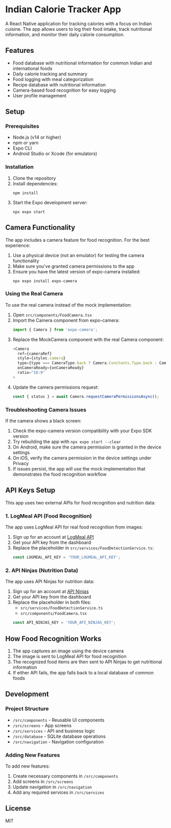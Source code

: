 # Indian Calorie Tracker App

A React Native application for tracking calories with a focus on Indian cuisine. The app allows users to log their food intake, track nutritional information, and monitor their daily calorie consumption.

## Features

- Food database with nutritional information for common Indian and international foods
- Daily calorie tracking and summary
- Food logging with meal categorization
- Recipe database with nutritional information
- Camera-based food recognition for easy logging
- User profile management

## Setup

### Prerequisites

- Node.js (v14 or higher)
- npm or yarn
- Expo CLI
- Android Studio or Xcode (for emulators)

### Installation

1. Clone the repository
2. Install dependencies:
   ```
   npm install
   ```
3. Start the Expo development server:
   ```
   npx expo start
   ```

## Camera Functionality

The app includes a camera feature for food recognition. For the best experience:

1. Use a physical device (not an emulator) for testing the camera functionality
2. Make sure you've granted camera permissions to the app
3. Ensure you have the latest version of expo-camera installed:
   ```
   npx expo install expo-camera
   ```

### Using the Real Camera

To use the real camera instead of the mock implementation:

1. Open `src/components/FoodCamera.tsx`
2. Import the Camera component from expo-camera:
   ```javascript
   import { Camera } from 'expo-camera';
   ```
3. Replace the MockCamera component with the real Camera component:
   ```javascript
   <Camera
     ref={cameraRef}
     style={styles.camera}
     type={type === CameraType.back ? Camera.Constants.Type.back : Camera.Constants.Type.front}
     onCameraReady={onCameraReady}
     ratio="16:9"
   >
   ```
4. Update the camera permissions request:
   ```javascript
   const { status } = await Camera.requestCameraPermissionsAsync();
   ```

### Troubleshooting Camera Issues

If the camera shows a black screen:

1. Check the expo-camera version compatibility with your Expo SDK version
2. Try rebuilding the app with `npx expo start --clear`
3. On Android, make sure the camera permission is granted in the device settings
4. On iOS, verify the camera permission in the device settings under Privacy
5. If issues persist, the app will use the mock implementation that demonstrates the food recognition workflow

## API Keys Setup

This app uses two external APIs for food recognition and nutrition data:

### 1. LogMeal API (Food Recognition)

The app uses LogMeal API for real food recognition from images:

1. Sign up for an account at [LogMeal API](https://logmeal.com/api)
2. Get your API key from the dashboard
3. Replace the placeholder in `src/services/FoodDetectionService.ts`:
   ```javascript
   const LOGMEAL_API_KEY = 'YOUR_LOGMEAL_API_KEY';
   ```

### 2. API Ninjas (Nutrition Data)

The app uses API Ninjas for nutrition data:

1. Sign up for an account at [API Ninjas](https://api-ninjas.com/)
2. Get your API key from the dashboard
3. Replace the placeholder in both files:
   - `src/services/FoodDetectionService.ts`
   - `src/components/FoodCamera.tsx`
   ```javascript
   const API_NINJAS_KEY = 'YOUR_API_NINJAS_KEY';
   ```

## How Food Recognition Works

1. The app captures an image using the device camera
2. The image is sent to LogMeal API for food recognition
3. The recognized food items are then sent to API Ninjas to get nutritional information
4. If either API fails, the app falls back to a local database of common foods

## Development

### Project Structure

- `/src/components` - Reusable UI components
- `/src/screens` - App screens
- `/src/services` - API and business logic
- `/src/database` - SQLite database operations
- `/src/navigation` - Navigation configuration

### Adding New Features

To add new features:

1. Create necessary components in `/src/components`
2. Add screens in `/src/screens`
3. Update navigation in `/src/navigation`
4. Add any required services in `/src/services`

## License

MIT 